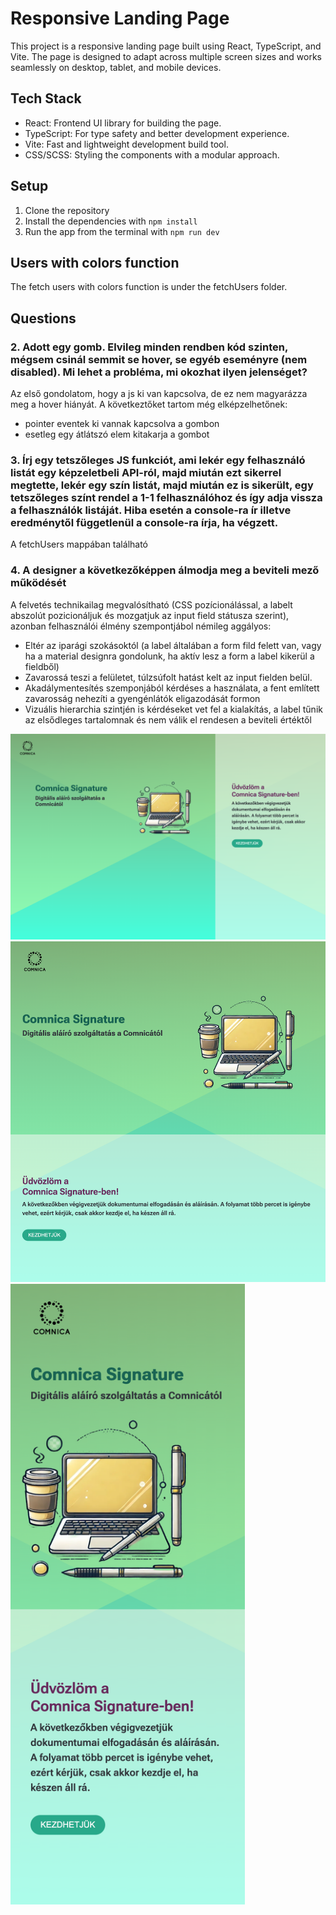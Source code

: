 # Responsive Landing Page

This project is a responsive landing page built using React, TypeScript, and Vite. The page is designed to adapt across multiple screen sizes and works seamlessly on desktop, tablet, and mobile devices.

## Tech Stack

- React: Frontend UI library for building the page.
- TypeScript: For type safety and better development experience.
- Vite: Fast and lightweight development build tool.
- CSS/SCSS: Styling the components with a modular approach.

## Setup

1. Clone the repository
2. Install the dependencies with `npm install`
3. Run the app from the terminal with `npm run dev`

## Users with colors function

The fetch users with colors function is under the fetchUsers folder.

## Questions

### 2. Adott egy gomb. Elvileg minden rendben kód szinten, mégsem csinál semmit se hover, se egyéb eseményre (nem disabled). Mi lehet a probléma, mi okozhat ilyen jelenséget?

Az első gondolatom, hogy a js ki van kapcsolva, de ez nem magyarázza meg a hover hiányát.
A következtőket tartom még elképzelhetőnek:

- pointer eventek ki vannak kapcsolva a gombon
- esetleg egy átlátszó elem kitakarja a gombot

### 3. Írj egy tetszőleges JS funkciót, ami lekér egy felhasználó listát egy képzeletbeli API-ról, majd miután ezt sikerrel megtette, lekér egy szín listát, majd miután ez is sikerült, egy tetszőleges színt rendel a 1-1 felhasználóhoz és így adja vissza a felhasználók listáját. Hiba esetén a console-ra ír illetve eredménytől függetlenül a console-ra írja, ha végzett.

A fetchUsers mappában található

### 4. A designer a következőképpen álmodja meg a beviteli mező működését

A felvetés technikailag megvalósítható (CSS pozícionálással, a labelt abszolút pozicionáljuk és mozgatjuk az input field státusza szerint), azonban felhasználói élmény szempontjábol némileg aggályos:

- Eltér az iparági szokásoktól (a label általában a form fild felett van, vagy ha a material designra gondolunk, ha aktív lesz a form a label kikerül a fieldből)
- Zavarossá teszi a felületet, túlzsúfolt hatást kelt az input fielden belül.
- Akadálymentesítés szemponjából kérdéses a használata, a fent említett zavarosság nehezíti a gyengénlátók eligazodását formon
- Vizuális hierarchia szintjén is kérdéseket vet fel a kialakítás, a label tűnik az elsődleges tartalomnak és nem válik el rendesen a beviteli értéktől

![large screen](./screenshots/desktop.png "Title")
![medium screen](./screenshots/medium.png "Title")
<img src="./screenshots/mobile.png" width="375" alt="mobile landing" />
